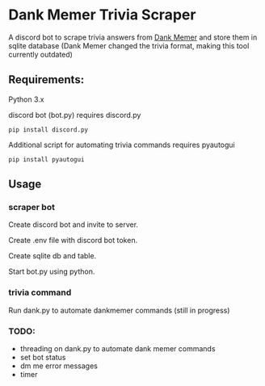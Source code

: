# Dank Memer Trivia Scraper
A discord bot to scrape trivia answers from [Dank Memer](https://dankmemer.lol/) and store them in sqlite database
(Dank Memer changed the trivia format, making this tool currently outdated)

## Requirements: 
Python 3.x

discord bot (bot.py) requires discord.py

`pip install discord.py`

Additional script for automating trivia commands requires pyautogui

`pip install pyautogui`

## Usage
### scraper bot
Create discord bot and invite to server. 

Create .env file with discord bot token.

Create sqlite db and table.

Start bot.py using python.
### trivia command 
Run dank.py to automate dankmemer commands (still in progress)

### TODO: 

- threading on dank.py to automate dank memer commands
- set bot status
- dm me error messages
- timer
